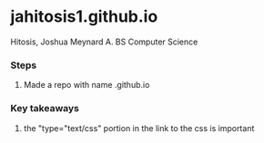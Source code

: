 # jahitosis1.github.io

Hitosis, Joshua Meynard A.
BS Computer Science

### Steps
1. Made a repo with name <username>.github.io

### Key takeaways
1. the "type="text/css" portion in the link to the css is important

